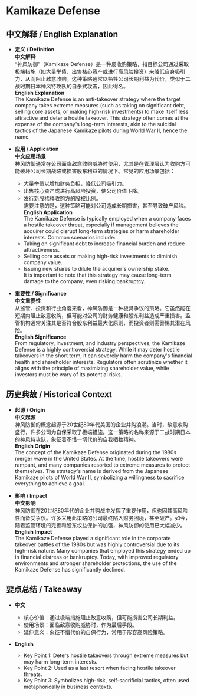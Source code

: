 # Kamikaze Defense

## 中文解释 / English Explanation

* **定义 / Definition**  
  **中文解释**  
  “神风防御”（Kamikaze Defense）是一种反收购策略，指目标公司通过采取极端措施（如大量举债、出售核心资产或进行高风险投资）来降低自身吸引力，从而阻止敌意收购。这种策略通常以牺牲公司长期利益为代价，类似于二战时期日本神风特攻队的自杀式攻击，因此得名。  
  **English Explanation**  
  The Kamikaze Defense is an anti-takeover strategy where the target company takes extreme measures (such as taking on significant debt, selling core assets, or making high-risk investments) to make itself less attractive and deter a hostile takeover. This strategy often comes at the expense of the company's long-term interests, akin to the suicidal tactics of the Japanese Kamikaze pilots during World War II, hence the name.

* **应用 / Application**  
  **中文应用场景**  
  神风防御通常在公司面临敌意收购威胁时使用，尤其是在管理层认为收购方可能破坏公司长期战略或损害股东利益的情况下。常见的应用场景包括：  
  - 大量举债以增加财务负担，降低公司吸引力。  
  - 出售核心资产或进行高风险投资，使公司价值下降。  
  - 发行新股稀释收购方的股权比例。  
  需要注意的是，这种策略可能对公司造成长期损害，甚至导致破产风险。  
  **English Application**  
  The Kamikaze Defense is typically employed when a company faces a hostile takeover threat, especially if management believes the acquirer could disrupt long-term strategies or harm shareholder interests. Common scenarios include:  
  - Taking on significant debt to increase financial burden and reduce attractiveness.  
  - Selling core assets or making high-risk investments to diminish company value.  
  - Issuing new shares to dilute the acquirer's ownership stake.  
  It is important to note that this strategy may cause long-term damage to the company, even risking bankruptcy.

* **重要性 / Significance**  
  **中文重要性**  
  从监管、投资和行业角度来看，神风防御是一种极具争议的策略。它虽然能在短期内阻止敌意收购，但可能对公司的财务健康和股东利益造成严重损害。监管机构通常关注其是否符合股东利益最大化原则，而投资者则需警惕其潜在风险。  
  **English Significance**  
  From regulatory, investment, and industry perspectives, the Kamikaze Defense is a highly controversial strategy. While it may deter hostile takeovers in the short term, it can severely harm the company's financial health and shareholder interests. Regulators often scrutinize whether it aligns with the principle of maximizing shareholder value, while investors must be wary of its potential risks.

## 历史典故 / Historical Context

* **起源 / Origin**  
  **中文起源**  
  神风防御的概念起源于20世纪80年代美国的企业并购浪潮。当时，敌意收购盛行，许多公司为自保采取了极端措施。这一策略的名称来源于二战时期日本的神风特攻队，象征着不惜一切代价的自我牺牲精神。  
  **English Origin**  
  The concept of the Kamikaze Defense originated during the 1980s merger wave in the United States. At the time, hostile takeovers were rampant, and many companies resorted to extreme measures to protect themselves. The strategy's name is derived from the Japanese Kamikaze pilots of World War II, symbolizing a willingness to sacrifice everything to achieve a goal.

* **影响 / Impact**  
  **中文影响**  
  神风防御在20世纪80年代的企业并购战中发挥了重要作用，但也因其高风险性而备受争议。许多采用此策略的公司最终陷入财务困境，甚至破产。如今，随着监管环境的完善和股东权益保护的加强，神风防御的使用已大幅减少。  
  **English Impact**  
  The Kamikaze Defense played a significant role in the corporate takeover battles of the 1980s but was highly controversial due to its high-risk nature. Many companies that employed this strategy ended up in financial distress or bankruptcy. Today, with improved regulatory environments and stronger shareholder protections, the use of the Kamikaze Defense has significantly declined.

## 要点总结 / Takeaway

* **中文**  
  - 核心价值：通过极端措施阻止敌意收购，但可能损害公司长期利益。  
  - 使用场景：面临敌意收购威胁时，作为最后手段。  
  - 延伸意义：象征不惜代价的自保行为，常用于形容高风险策略。  

* **English**  
  - Key Point 1: Deters hostile takeovers through extreme measures but may harm long-term interests.  
  - Key Point 2: Used as a last resort when facing hostile takeover threats.  
  - Key Point 3: Symbolizes high-risk, self-sacrificial tactics, often used metaphorically in business contexts.